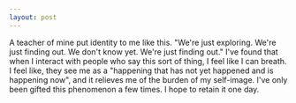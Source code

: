 ```yaml
---
layout: post
---
```


A teacher of mine put identity to me like this. "We're just exploring. We're just finding out. We don't know yet. We're just finding out." I've found that when I interact with people who say this sort of thing, I feel like I can breath. I feel like, they see me as a "happening that has not yet happened and is happening now", and it relieves me of the burden of my self-image. I've only been gifted this phenomenon a few times. I hope to retain it one day.
